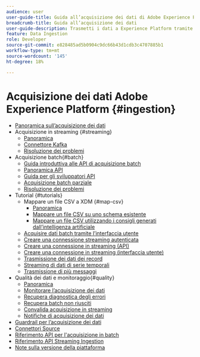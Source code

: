 ```yaml
---
audience: user
user-guide-title: Guida all’acquisizione dei dati di Adobe Experience Platform
breadcrumb-title: Guida all’acquisizione dei dati
user-guide-description: Trasmetti i dati a Experience Platform tramite l’acquisizione in batch o in streaming.
feature: Data Ingestion
role: Developer
source-git-commit: e828485ad5b0904c9dc66b43d1cdb3c4707885b1
workflow-type: tm+mt
source-wordcount: '145'
ht-degree: 18%

---
```



# Acquisizione dei dati Adobe Experience Platform {#ingestion}

- [Panoramica sull’acquisizione dei dati](home.md)
- Acquisizione in streaming {#streaming}
   - [Panoramica](streaming-ingestion/overview.md)
   - [Connettore Kafka](streaming-ingestion/kafka.md)
   - [Risoluzione dei problemi](streaming-ingestion/troubleshooting.md)
- Acquisizione batch{#batch}
   - [Guida introduttiva alle API di acquisizione batch](batch-ingestion/getting-started.md)
   - [Panoramica API](batch-ingestion/overview.md)
   - [Guida per gli sviluppatori API](batch-ingestion/api-overview.md)
   - [Acquisizione batch parziale](batch-ingestion/partial.md)
   - [Risoluzione dei problemi](batch-ingestion/troubleshooting.md)
- Tutorial {#tutorials}
   - Mappare un file CSV a XDM {#map-csv}
      - [Panoramica](./tutorials/map-csv/overview.md)
      - [Mappare un file CSV su uno schema esistente](./tutorials/map-csv/existing-schema.md)
      - [Mappare un file CSV utilizzando i consigli generati dall’intelligenza artificiale](./tutorials/map-csv/recommendations.md)
   - [Acquisire dati batch tramite l’interfaccia utente](tutorials/ingest-batch-data.md)
   - [Creare una connessione streaming autenticata](tutorials/create-authenticated-streaming-connection.md)
   - [Creare una connessione in streaming (API)](tutorials/create-streaming-connection.md)
   - [Creare una connessione in streaming (interfaccia utente)](tutorials/create-streaming-connection-ui.md)
   - [Trasmissione dei dati dei record](tutorials/streaming-record-data.md)
   - [Streaming di dati di serie temporali](tutorials/streaming-time-series-data.md)
   - [Trasmissione di più messaggi](tutorials/streaming-multiple-messages.md)
- Qualità dei dati e monitoraggio{#quality}
   - [Panoramica](quality/overview.md)
   - [Monitorare l’acquisizione dei dati](quality/monitor-data-ingestion.md)
   - [Recupera diagnostica degli errori](quality/error-diagnostics.md)
   - [Recupera batch non riusciti](quality/retrieve-failed-batches.md)
   - [Convalida acquisizione in streaming](quality/streaming-validation.md)
   - [Notifiche di acquisizione dei dati](quality/subscribe-events.md)
- [Guardrail per l’acquisizione dei dati](guardrails.md)
- [Connettori Source](source-connectors.md)
- [Riferimento API per l&#39;acquisizione in batch](https://developer.adobe.com/experience-platform-apis/references/batch-ingestion/)
- [Riferimento API Streaming Ingestion](https://developer.adobe.com/experience-platform-apis/references/streaming-ingestion/)
- [Note sulla versione della piattaforma](https://experienceleague.adobe.com/it/docs/experience-platform/release-notes/latest)
